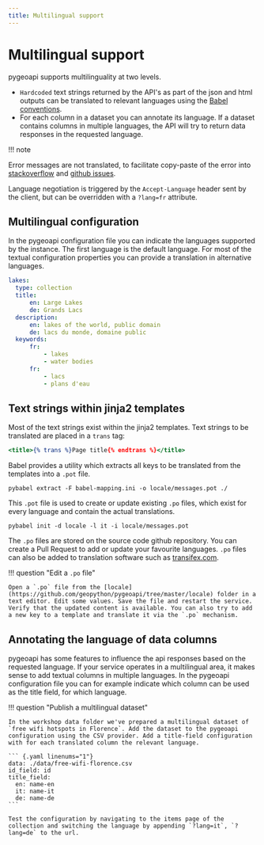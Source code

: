 ```yaml
---
title: Multilingual support
---
```


# Multilingual support

pygeoapi supports multilinguality at two levels. 

- `Hardcoded` text strings returned by the API's as part of the json and html outputs can be translated to relevant languages using the [Babel conventions](https://github.com/python-babel/babel). 
- For each column in a dataset you can annotate its language. If a dataset contains columns in multiple languages, the API will try to return data responses in the requested language.

!!! note

  Error messages are not translated, to facilitate copy-paste of the error into [stackoverflow](https://stackoverflow.com/search?q=pygeoapi) and [github issues](https://github.com/geopython/pygeoapi/issues).

Language negotiation is triggered by the `Accept-Language` header sent by the client, but can be overridden with a `?lang=fr` attribute.

## Multilingual configuration

In the pygeoapi configuration file you can indicate the languages supported by the instance. The first language is the default language. For most of the textual configuration properties you can provide a translation in alternative languages.

``` {.yaml linenums="1"}
lakes:
  type: collection
  title:
      en: Large Lakes
      de: Grands Lacs
  description:
      en: lakes of the world, public domain
      de: lacs du monde, domaine public
  keywords:
      fr:
          - lakes
          - water bodies
      fr:
          - lacs
          - plans d'eau
```

## Text strings within jinja2 templates

Most of the text strings exist within the jinja2 templates. Text strings to be translated are placed in a `trans` tag:

``` {.html linenums="1"}
<title>{% trans %}Page title{% endtrans %}</title>
```

Babel provides a utility which extracts all keys to be translated from the templates into a `.pot` file. 

```
pybabel extract -F babel-mapping.ini -o locale/messages.pot ./
```

This `.pot` file is used to create or update existing `.po` files, which exist for every language and contain the actual translations.

```
pybabel init -d locale -l it -i locale/messages.pot
```

The `.po` files are stored on the source code github repository. You can create a Pull Request to add or update your favourite languages. `.po` files can also be added to translation software such as [transifex.com](https://transifex.com). 

!!! question "Edit a `.po` file"

    Open a `.po` file from the [locale](https://github.com/geopython/pygeoapi/tree/master/locale) folder in a text editor. Edit some values. Save the file and restart the service. Verify that the updated content is available. You can also try to add a new key to a template and translate it via the `.po` mechanism.

## Annotating the language of data columns

pygeoapi has some features to influence the api responses based on the requested language. If your service operates in a multilingual area, it makes sense to add textual columns in multiple languages. In the pygeoapi configuration file you can for example indicate which column can be used as the title field, for which language. 

!!! question "Publish a multilingual dataset"

    In the workshop data folder we've prepared a multilingual dataset of `free wifi hotspots in Florence`. Add the dataset to the pygeoapi configuration using the CSV provider. Add a title-field configuration with for each translated column the relevant language.

    ``` {.yaml linenums="1"}
    data: ./data/free-wifi-florence.csv
    id_field: id
    title_field: 
      en: name-en
      it: name-it
      de: name-de
    ```

    Test the configuration by navigating to the items page of the collection and switching the language by appending `?lang=it`, `?lang=de` to the url.